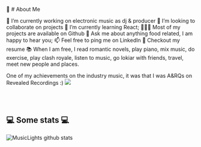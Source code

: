 🧐 # About Me

🔭   I’m currently working on electronic music as dj & producer
🤝   I’m looking to collaborate on projects
🌱   I’m currently learning React;
👨🏻‍💻   Most of my projects are available on Github
💬   Ask me about anything food related, I am happy to hear you;
📫   Feel free to ping me on LinkedIn
📝   Checkout my resume
📚   When I am free, I read romantic novels, play piano, mix music, do exercise, play clash royale, listen to music, go lokiar with friends, travel, meet new people and places.

One of my achievements on the industry music, it was that I was A&RQs on Revealed Recordings :)
<img src="https://media2.giphy.com/media/sRFGUTMAPyjNMvUsq0/200.webp?cid=ecf05e472dtf0byeiwbm0iwe67o42v47px27vy752xbary76&rid=200.webp&ct=s"/>

</br></br>
<h2>💻 Some stats 💻</h2>

![MusicLights github stats](https://github-readme-stats.vercel.app/api?username=musiclights&show_icons=true&title_color=fff&icon_color=79ff97&text_color=9f9f9f&bg_color=151515)
